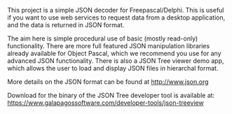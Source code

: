 This project is a simple JSON decoder for Freepascal/Delphi.  This is useful if you want to use web services to request data from a desktop application, and the data is returned in JSON format.

The aim here is simple procedural use of basic (mostly read-only) functionality.  There are more full featured JSON manipulation libraries already available for Object Pascal, which we recommend you use for any advanced JSON functionality.  There is also a JSON Tree viewer demo app, which allows the user to load and display JSON files in hierarchal format.

More details on the JSON format can be found at http://www.json.org

Download for the binary of the JSON Tree developer tool is available at:
https://www.galapagossoftware.com/developer-tools/json-treeview